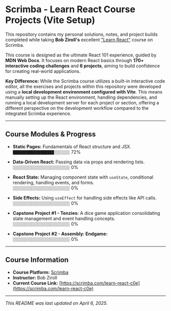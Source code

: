 # Scrimba - Learn React Course Projects (Vite Setup)

This repository contains my personal solutions, notes, and project builds completed while taking **Bob Ziroll's** excellent ["Learn React"](https://scrimba.com/learn-react-c0e) course on Scrimba.

This course is designed as the ultimate React 101 experience, guided by **MDN Web Docs**. It focuses on modern React basics through **170+ interactive coding challenges** and **6 projects**, aiming to build confidence for creating real-world applications.

**Key Difference:**
While the Scrimba course utilizes a built-in interactive code editor, all the exercises and projects within this repository were developed using a **local development environment configured with Vite**. This means manually setting up the React environment, handling dependencies, and running a local development server for each project or section, offering a different perspective on the development workflow compared to the integrated Scrimba experience.

---

## Course Modules & Progress

- **Static Pages:** Fundamentals of React structure and JSX.
  <br/> `██████████████████░░░░░░░` 72%

- **Data-Driven React:** Passing data via props and rendering lists.
  <br/> `░░░░░░░░░░░░░░░░░░░░░░░░░` 0%

- **React State:** Managing component state with `useState`, conditional rendering, handling events, and forms.
  <br/> `░░░░░░░░░░░░░░░░░░░░░░░░░` 0%

- **Side Effects:** Using `useEffect` for handling side effects like API calls.
  <br/> `░░░░░░░░░░░░░░░░░░░░░░░░░` 0%

- **Capstone Project #1 - Tenzies:** A dice game application consolidating state management and event handling concepts.
  <br/> `░░░░░░░░░░░░░░░░░░░░░░░░░` 0%

- **Capstone Project #2 - Assembly: Endgame:**
  <br/> `░░░░░░░░░░░░░░░░░░░░░░░░░` 0%

---

## Course Information

- **Course Platform:** [Scrimba](https://scrimba.com/)
- **Instructor:** Bob Ziroll
- **Current Course Link:** [https://scrimba.com/learn-react-c0e](https://scrimba.com/learn-react-c0e)

---

_This README was last updated on April 6, 2025._
